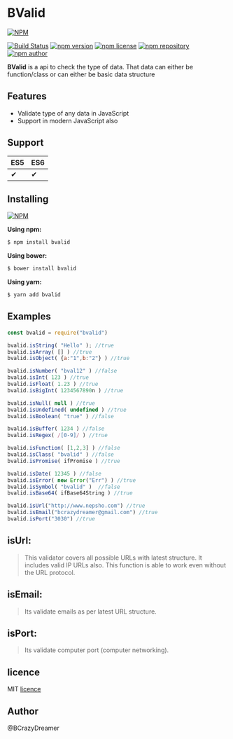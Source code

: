

# BValid
[![NPM](https://nodei.co/npm/bvalid.png)](https://nodei.co/npm/bvalid/)

[![Build Status](https://travis-ci.org/nepsho/bvalid.svg?branch=master)](https://travis-ci.org/nepsho/bvalid)
[![npm version](https://img.shields.io/npm/v/bvalid.svg?style=flat-square)](https://www.npmjs.org/package/bvalid)
[![npm license](https://img.shields.io/static/v1.svg?label=License&message=MIT&color=informational)](https://github.com/nepsho/bvalid/blob/master/LICENSE)
[![npm repository](https://img.shields.io/static/v1.svg?label=Repository&message=GitHub&color=yellow)](https://github.com/nepsho/bvalid)
[![npm author](https://img.shields.io/static/v1.svg?label=Author&message=bcrazydreamer&color=success)](https://www.npmjs.com/~bcrazydreamer)

**BValid** is a api to check the type of data. That data can either be function/class or can either be basic data structure
## Features
- Validate type of any data in JavaScript
- Support in modern JavaScript also

## Support
ES5 | ES6 |
--- | --- |
✔|✔|

## Installing
[![NPM](https://nodei.co/npm/bvalid.png?mini=true)](https://nodei.co/npm/webget/)

**Using npm:**
```bash
$ npm install bvalid
```

**Using bower:**

```bash
$ bower install bvalid
```

**Using yarn:**

```bash
$ yarn add bvalid
```

## Examples

```js
const bvalid = require("bvalid")
```
```js
bvalid.isString( "Hello" ); //true
bvalid.isArray( [] ) //true
bvalid.isObject( {a:"1",b:"2"} ) //true

bvalid.isNumber( "bval12" ) //false
bvalid.isInt( 123 ) //true
bvalid.isFloat( 1.23 ) //true
bvalid.isBigInt( 1234567890n ) //true

bvalid.isNull( null ) //true
bvalid.isUndefined( undefined ) //true
bvalid.isBoolean( "true" ) //false

bvalid.isBuffer( 1234 )	//false
bvalid.isRegex( /[0-9]/ ) //true

bvalid.isFunction( [1,2,3] ) //false
bvalid.isClass( "bvalid" ) //false
bvalid.isPromise( ifPromise ) //true

bvalid.isDate( 12345 ) //false
bvalid.isError( new Error("Err") ) //true
bvalid.isSymbol( "bvalid" )  //false
bvalid.isBase64( ifBase64String ) //true

bvalid.isUrl("http://www.nepsho.com") //true
bvalid.isEmail("bcrazydreamer@gmail.com") //true
bvalid.isPort("3030") //true
```

## isUrl:
>This validator covers all possible URLs with latest structure. It includes valid IP URLs also. This function is able to work even without the URL protocol.

## isEmail:
>Its validate emails as per latest URL structure.

## isPort:
>Its validate computer port (computer networking).



## licence
MIT [licence](https://opensource.org/licenses/MIT)

## Author
@BCrazyDreamer
